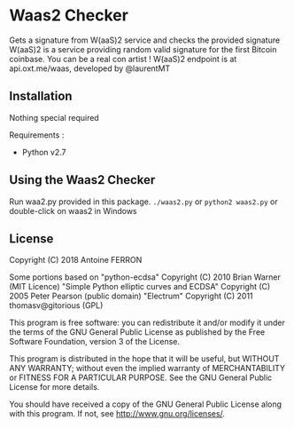 
# Waas2 Checker

Gets a signature from W(aaS)2 service and checks the provided signature
W(aaS)2 is a service providing random valid signature for the first  Bitcoin coinbase. You can be a real con artist !
W(aaS)2 endpoint is at api.oxt.me/waas, developed by @laurentMT


## Installation

Nothing special required

Requirements :

 - Python v2.7


## Using the Waas2 Checker

Run waa2.py provided in this package.
`./waas2.py`       or
`python2 waas2.py` or
double-click on waas2 in Windows


## License

Copyright (C) 2018  Antoine FERRON

Some portions based on
"python-ecdsa" Copyright (C) 2010 Brian Warner (MIT Licence)
"Simple Python elliptic curves and ECDSA" Copyright (C) 2005 Peter Pearson (public domain)
"Electrum" Copyright (C) 2011 thomasv@gitorious (GPL)

This program is free software: you can redistribute it and/or modify
it under the terms of the GNU General Public License as published by
the Free Software Foundation, version 3 of the License.

This program is distributed in the hope that it will be useful,
but WITHOUT ANY WARRANTY; without even the implied warranty of
MERCHANTABILITY or FITNESS FOR A PARTICULAR PURPOSE.  See the GNU General Public License for more details.

You should have received a copy of the GNU General Public License
along with this program.  If not, see <http://www.gnu.org/licenses/>.

